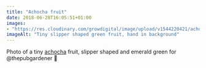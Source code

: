 ```yaml
---
title: "Achocha fruit"
date: 2018-06-28T16:05:51+01:00
images: 
- "https://res.cloudinary.com/growdigital/image/upload/v1544220421/achocha-42329286674.jpg"
imageAlt: "Tiny slipper shaped green fruit, hand in background"
---
```


Photo of a tiny [achocha](http://realseeds.co.uk/cucumberrelatives.html) fruit, slipper shaped and emerald green for @thepubgardener 🙂
